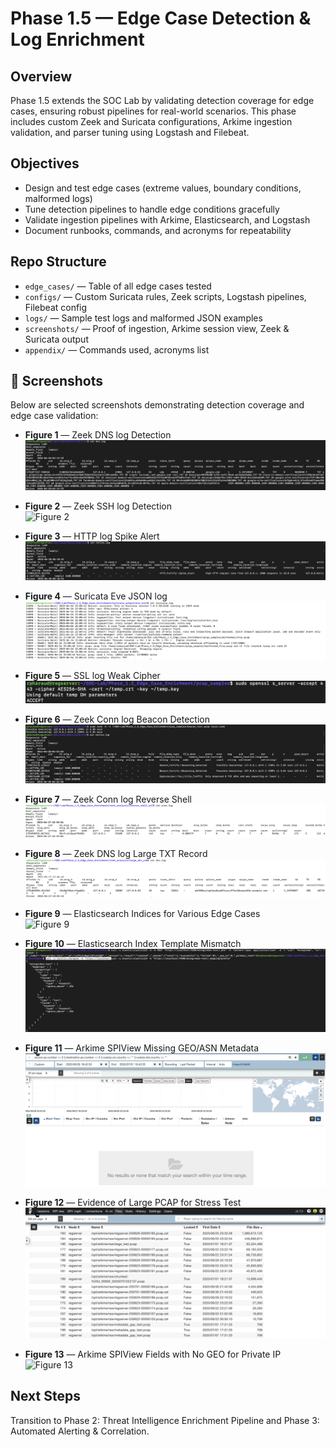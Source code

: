 # Phase 1.5 — Edge Case Detection & Log Enrichment

## Overview
Phase 1.5 extends the SOC Lab by validating detection coverage for edge cases, ensuring robust pipelines for real-world scenarios. This phase includes custom Zeek and Suricata configurations, Arkime ingestion validation, and parser tuning using Logstash and Filebeat.

## Objectives
- Design and test edge cases (extreme values, boundary conditions, malformed logs)
- Tune detection pipelines to handle edge conditions gracefully
- Validate ingestion pipelines with Arkime, Elasticsearch, and Logstash
- Document runbooks, commands, and acronyms for repeatability

## Repo Structure
- `edge_cases/` — Table of all edge cases tested
- `configs/` — Custom Suricata rules, Zeek scripts, Logstash pipelines, Filebeat config
- `logs/` — Sample test logs and malformed JSON examples
- `screenshots/` — Proof of ingestion, Arkime session view, Zeek & Suricata output
- `appendix/` — Commands used, acronyms list

## 📸 Screenshots

Below are selected screenshots demonstrating detection coverage and edge case validation:

- **Figure 1** — Zeek DNS log Detection  
  ![Figure 1](./screenshots/Figure1_Zeek_DNS_log_Detection.png)

- **Figure 2** — Zeek SSH log Detection  
  ![Figure 2](./screenshots/Figure2_Zeek_SSH_log_Detection.png)

- **Figure 3** — HTTP log Spike Alert  
  ![Figure 3](./screenshots/Figure3_HTTP_log_Spike_Alert.png)

- **Figure 4** — Suricata Eve JSON log  
  ![Figure 4](./screenshots/Figure4_Suricata_Eve_Json.png)

- **Figure 5** — SSL log Weak Cipher  
  ![Figure 5](./screenshots/Figure5_SSL_log_Weak_Cipher.png)

- **Figure 6** — Zeek Conn log Beacon Detection  
  ![Figure 6](./screenshots/Figure6_Zeek_Conn_log_Beacon.png)

- **Figure 7** — Zeek Conn log Reverse Shell  
  ![Figure 7](./screenshots/Figure7_Zeek_Conn_log_Reverse_Shell.png)

- **Figure 8** — Zeek DNS log Large TXT Record  
  ![Figure 8](./screenshots/Figure8_Zeek_DNS_log_Large_TXT.png)

- **Figure 9** — Elasticsearch Indices for Various Edge Cases  
  ![Figure 9](./screenshots/Figure9_Elasticsearch_Indices.png)

- **Figure 10** — Elasticsearch Index Template Mismatch  
  ![Figure 10](./screenshots/Figure10_Elasticsearch_Index_Template_Mismatch.png)

- **Figure 11** — Arkime SPIView Missing GEO/ASN Metadata  
  ![Figure 11](./screenshots/Figure11_Arkime_SPIView_Missing_GEO_ASN.png)

- **Figure 12** — Evidence of Large PCAP for Stress Test  
  ![Figure 12](./screenshots/Figure12_Large_PCAP_Stress_Test.png)

- **Figure 13** — Arkime SPIView Fields with No GEO for Private IP  
  ![Figure 13](./screenshots/Figure13_Arkime_SPIView_PrivateIP_NoGEO.png)


## Next Steps
Transition to Phase 2: Threat Intelligence Enrichment Pipeline and Phase 3: Automated Alerting & Correlation.
